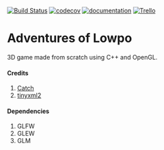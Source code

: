 [![Build Status](https://travis-ci.org/marsp0/Adventures-of-Lowpo.svg?branch=master)](https://travis-ci.org/marsp0/Adventures-of-Lowpo) [![codecov](https://codecov.io/gh/marsp0/Adventures-of-Lowpo/branch/master/graph/badge.svg)](https://codecov.io/gh/marsp0/Adventures-of-Lowpo) [![documentation](https://img.shields.io/badge/-Documentation-grey)](https://marsp0.github.io/Adventures-of-Lowpo/) [![Trello](https://img.shields.io/badge/-Trello%20board-blue)](https://trello.com/b/SIsTXK57/adventures-of-lowpo)

# Adventures of Lowpo

3D game made from scratch using C++ and OpenGL.

#### Credits

1. [Catch](https://github.com/catchorg/Catch2)
2. [tinyxml2](https://github.com/leethomason/tinyxml2)

#### Dependencies

1. GLFW
2. GLEW
3. GLM